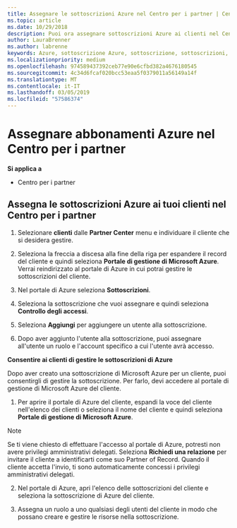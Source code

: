 ```yaml
---
title: Assegnare le sottoscrizioni Azure nel Centro per i partner | Centro per i partner
ms.topic: article
ms.date: 10/29/2018
description: Puoi ora assegnare sottoscrizioni Azure ai clienti nel Centro per i partner. Puoi anche abilitarli alla gestione autonoma delle sottoscrizioni
author: LauraBrenner
ms.author: labrenne
keywords: Azure, sottoscrizione Azure, sottoscrizione, sottoscrizioni, assegnare la sottoscrizione, gestire la sottoscrizione azure
ms.localizationpriority: medium
ms.openlocfilehash: 974589437392ceb77e90e6cfbd382a4676180545
ms.sourcegitcommit: 4c34d6fcaf020bcc53eaa5f0379011a56149a14f
ms.translationtype: MT
ms.contentlocale: it-IT
ms.lasthandoff: 03/05/2019
ms.locfileid: "57586374"
---
```

# <a name="assign-azure-subscriptions-in-partner-center"></a>Assegnare abbonamenti Azure nel Centro per i partner

**Si applica a**

-  Centro per i partner
 
## <a name="assign-azure-subcriptions-to-your-customers-in-partner-center"></a>Assegna le sottoscrizioni Azure ai tuoi clienti nel Centro per i partner

1. Selezionare **clienti** dalle **Partner Center** menu e individuare il cliente che si desidera gestire.

2.  Seleziona la freccia a discesa alla fine della riga per espandere il record del cliente e quindi seleziona **Portale di gestione di Microsoft Azure**. Verrai reindirizzato al portale di Azure in cui potrai gestire le sottoscrizioni del cliente. 

4. Nel portale di Azure seleziona **Sottoscrizioni**.

5. Seleziona la sottoscrizione che vuoi assegnare e quindi seleziona **Controllo degli accessi**.

6. Seleziona **Aggiungi** per aggiungere un utente alla sottoscrizione. 

7. Dopo aver aggiunto l'utente alla sottoscrizione, puoi assegnare all'utente un ruolo e l'account specifico a cui l'utente avrà accesso. 

**Consentire ai clienti di gestire le sottoscrizioni di Azure**

Dopo aver creato una sottoscrizione di Microsoft Azure per un cliente, puoi consentirgli di gestire la sottoscrizione. Per farlo, devi accedere al portale di gestione di Microsoft Azure del cliente. 

1.  Per aprire il portale di Azure del cliente, espandi la voce del cliente nell'elenco dei clienti o seleziona il nome del cliente e quindi seleziona **Portale di gestione di Microsoft Azure**.
    
> [!NOTE]  
> Se ti viene chiesto di effettuare l'accesso al portale di Azure, potresti non avere privilegi amministrativi delegati. Seleziona **Richiedi una relazione** per invitare il cliente a identificarti come suo Partner of Record. Quando il cliente accetta l'invio, ti sono automaticamente concessi i privilegi amministrativi delegati. 

2.  Nel portale di Azure, apri l'elenco delle sottoscrizioni del cliente e seleziona la sottoscrizione di Azure del cliente.

3.  Assegna un ruolo a uno qualsiasi degli utenti del cliente in modo che possano creare e gestire le risorse nella sottoscrizione.


